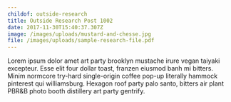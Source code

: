 ```yaml
---
childof: outside-research
title: Outside Research Post 1002
date: 2017-11-30T15:40:37.307Z
image: /images/uploads/mustard-and-chesse.jpg
file: /images/uploads/sample-research-file.pdf
---
```

Lorem ipsum dolor amet art party brooklyn mustache irure vegan taiyaki excepteur. Esse elit four dollar toast, franzen eiusmod banh mi bitters. Minim normcore try-hard single-origin coffee pop-up literally hammock pinterest qui williamsburg. Hexagon roof party palo santo, bitters air plant PBR&B photo booth distillery art party gentrify.
